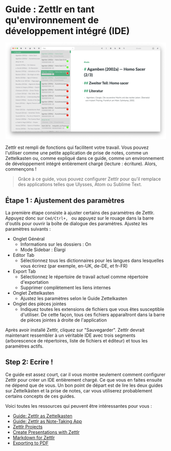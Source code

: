 # Guide : Zettlr en tant qu'environnement de développement intégré (IDE)

![Zettlr as an IDE](../img/zettlr_ide.png)

Zettlr est rempli de fonctions qui facilitent votre travail. Vous pouvez l'utiliser comme une petite application de prise de notes, comme un Zettelkasten ou, comme expliqué dans ce guide, comme un environnement de développement intégré entièrement chargé (lecture : écriture). Alors, commençons !
> Grâce à ce guide, vous pouvez configurer Zettlr pour qu'il remplace des applications telles que Ulysses, Atom ou Sublime Text.

## Étape 1 : Ajustement des paramètres

La première étape consiste à ajuster certains des paramètres de Zettlr. Appuyez donc sur `Cmd/Ctrl+, ` ou appuyez sur le rouage dans la barre d'outils pour ouvrir la boîte de dialogue des paramètres. Ajustez les paramètres suivants :
- Onglet Général
    - Informations sur les dossiers : On
    - Mode Sidebar : Élargi
- Editor Tab
    - Sélectionnez tous les dictionnaires pour les langues dans lesquelles vous écrirez (par exemple, en-UK, de-DE, et fr-FR)
- Export Tab
    - Sélectionnez le répertoire de travail actuel comme répertoire d'exportation
    - Supprimer complètement les liens internes
- Onglet Zettelkasten
    - Ajustez les paramètres selon le Guide Zettelkasten
- Onglet des pièces jointes
    - Indiquez toutes les extensions de fichiers que vous êtes susceptible d'utiliser. De cette façon, tous ces fichiers apparaîtront dans la barre de pièces jointes à droite de l'application

Après avoir installé Zettlr, cliquez sur "Sauvegarder". Zettlr devrait maintenant ressembler à un véritable IDE avec trois segments (arborescence de répertoires, liste de fichiers et éditeur) et tous les paramètres actifs.

## Step 2: Ecrire !

Ce guide est assez court, car il vous montre seulement comment configurer Zettlr pour créer un IDE entièrement chargé. Ce que vous en faites ensuite ne dépend que de vous. Un bon point de départ est de lire les deux guides sur Zettelkästen et la prise de notes, car vous utiliserez probablement certains concepts de ces guides.

Voici toutes les ressources qui peuvent être intéressantes pour vous :

- [Guide: Zettlr as Zettelkasten](guide-zettelkasten.md)
- [Guide: Zettlr as Note-Taking App](guide-notes.md)
- [Zettlr Projects](../academic/projects.md)
- [Create Presentations with Zettlr](../academic/presentations.md)
- [Markdown for Zettlr](../reference/markdown-basics.md)
- [Exporting to PDF](../core/export.md)
